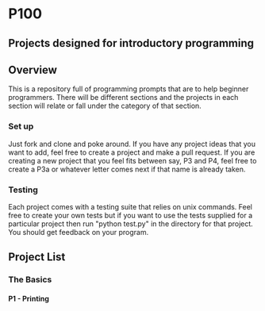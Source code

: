 # P100
## Projects designed for introductory programming

## Overview
This is a repository full of programming prompts that are to help beginner programmers.
There will be different sections and the projects in each section will relate or
fall under the category of that section.

### Set up
Just fork and clone and poke around. If you have any project ideas that
you want to add, feel free to create a project and make a pull request. If you
are creating a new project that you feel fits between say, P3 and P4, feel free
to create a P3a or whatever letter comes next if that name is already taken.

### Testing
Each project comes with a testing suite that relies on unix commands.
Feel free to create your own tests but if you want to use the tests
supplied for a particular project then run "python test.py" in the directory
for that project. You should get feedback on your program.

## Project List
### The Basics
#### P1 - Printing
